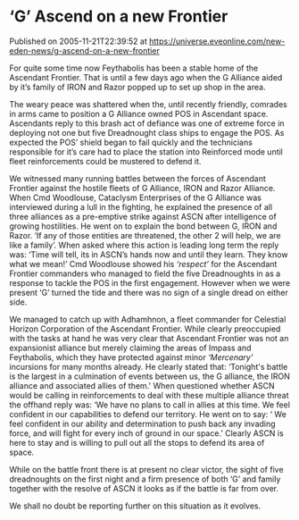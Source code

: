 # ‘G’ Ascend on a new Frontier
Published on 2005-11-21T22:39:52 at https://universe.eveonline.com/new-eden-news/g-ascend-on-a-new-frontier

For quite some time now Feythabolis has been a stable home of the Ascendant Frontier. That is until a few days ago when the G Alliance aided by it’s family of IRON and Razor popped up to set up shop in the area. 

The weary peace was shattered when the, until recently friendly, comrades in arms came to position a G Alliance owned POS in Ascendant space. Ascendants reply to this brash act of defiance was one of extreme force in deploying not one but five Dreadnought class ships to engage the POS. As expected the POS’ shield began to fail quickly and the technicians responsible for it’s care had to place the station into Reinforced mode until fleet reinforcements could be mustered to defend it. 

We witnessed many running battles between the forces of Ascendant Frontier against the hostile fleets of G Alliance, IRON and Razor Alliance. When Cmd Woodlouse, Cataclysm Enterprises of the G Alliance was interviewed during a lull in the fighting, he explained the presence of all three alliances as a pre-emptive strike against ASCN after intelligence of growing hostilities. He went on to explain the bond between G, IRON and Razor. ‘If any of those entities are threatened, the other 2 will help, we are like a family’. When asked where this action is leading long term the reply was: ‘Time will tell, its in ASCN’s hands now and until they learn. They know what we mean!’ Cmd Woodlouse showed his _‘respect’_ for the Ascendant Frontier commanders who managed to field the five Dreadnoughts in as a response to tackle the POS in the first engagement. However when we were present ‘G’ turned the tide and there was no sign of a single dread on either side. 

We managed to catch up with Adhamhnon, a fleet commander for Celestial Horizon Corporation of the Ascendant Frontier. While clearly preoccupied with the tasks at hand he was very clear that Ascendant Frontier was not an expansionist alliance but merely claiming the areas of Impass and Feythabolis, which they have protected against minor _‘Mercenary’_ incursions for many months already. He clearly stated that: ‘Tonight's battle is the largest in a culmination of events between us, the G alliance, the IRON alliance and associated allies of them.' When questioned whether ASCN would be calling in reinforcements to deal with these multiple alliance threat the offhand reply was: ‘We have no plans to call in allies at this time. We feel confident in our capabilities to defend our territory. He went on to say: ‘ We feel confident in our ability and determination to push back any invading force, and will fight for every inch of ground in our space.’ Clearly ASCN is here to stay and is willing to pull out all the stops to defend its area of space. 

While on the battle front there is at present no clear victor, the sight of five dreadnoughts on the first night and a firm presence of both ‘G’ and family together with the resolve of ASCN it looks as if the battle is far from over. 

We shall no doubt be reporting further on this situation as it evolves.
